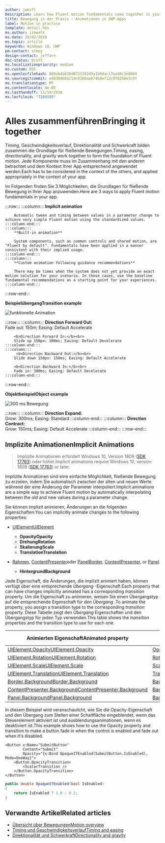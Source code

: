 ```yaml
---
author: jwmsft
Description: Learn how Fluent motion fundamentals come together in your app.
title: Bewegung in der Praxis – Animationen in UWP-Apps
label: Motion in practice
template: detail.hbs
ms.author: jimwalk
ms.date: 10/02/2018
ms.topic: article
keywords: Windows 10, UWP
pm-contact: stmoy
design-contact: jeffarn
doc-status: Draft
ms.localizationpriority: medium
ms.custom: RS5
ms.openlocfilehash: 889abda830d0721392d9a1b0dac17ea10c3e8604
ms.sourcegitcommit: ed0304b8a214c03b8aab74b8ef12c9f82b8e3c5f
ms.translationtype: MT
ms.contentlocale: de-DE
ms.lasthandoff: 11/19/2018
ms.locfileid: "7289195"
---
```

# <a name="bringing-it-together"></a><span data-ttu-id="eb144-103">Alles zusammenführen</span><span class="sxs-lookup"><span data-stu-id="eb144-103">Bringing it together</span></span>

<span data-ttu-id="eb144-104">Timing, Geschwindigkeitsverlauf, Direktionalität und Schwerkraft bilden zusammen die Grundlage für fließende Bewegungen.</span><span class="sxs-lookup"><span data-stu-id="eb144-104">Timing, easing, directionality, and gravity work together to form the foundation of Fluent motion.</span></span> <span data-ttu-id="eb144-105">Jede Komponente muss im Zusammenhang mit den anderen betrachtet und dem Kontext Ihrer App entsprechend angewendet werden.</span><span class="sxs-lookup"><span data-stu-id="eb144-105">Each has to be considered in the context of the others, and applied appropriately in the context of your app.</span></span>

<span data-ttu-id="eb144-106">Im Folgenden finden Sie 3 Möglichkeiten, die Grundlagen für fließende Bewegung in Ihrer App anzuwenden.</span><span class="sxs-lookup"><span data-stu-id="eb144-106">Here are 3 ways to apply Fluent motion fundamentals in your app.</span></span>

:::row:::
    :::column:::
        **Implicit animation**

        Automatic tween and timing between values in a parameter change to achieve very simple Fluent motion using the standardized values.
    :::column-end:::
    :::column:::
        **Built-in animation**

        System components, such as common controls and shared motion, are "Fluent by default". Fundamentals have been applied in a manner consistent with their implied usage.
    :::column-end:::
    :::column:::
        **Custom animation following guidance recommendations**

        There may be times when the system does not yet provide an exact motion solution for your scenario. In those cases, use the baseline fundamental recommendations as a starting point for your experiences.
    :::column-end:::
:::row-end:::

**<span data-ttu-id="eb144-107">Beispielübergang</span><span class="sxs-lookup"><span data-stu-id="eb144-107">Transition example</span></span>**

![funktionelle Animation](images/pageRefresh.gif)

:::row:::
    :::column:::
        <b>Direction Forward Out:</b><br>
        Fade out: 150m; Easing: Default Accelerate

        <b>Direction Forward In:</b><br>
        Slide up 150px: 300ms; Easing: Default Decelerate
    :::column-end:::
    :::column:::
         <b>Direction Backward Out:</b><br>
        Slide down 150px: 150ms; Easing: Default Accelerate

        <b>Direction Backward In:</b><br>
        Fade in: 300ms; Easing: Default Decelerate
    :::column-end:::
:::row-end:::

**<span data-ttu-id="eb144-109">Objektbeispiel</span><span class="sxs-lookup"><span data-stu-id="eb144-109">Object example</span></span>**

 ![300 ms Bewegung](images/control.gif)

:::row:::
    :::column:::
        <b>Direction Expand:</b><br>
        Grow: 300ms; Easing: Standard
    :::column-end:::
    :::column:::
        <b>Direction Contract:</b><br>
        Grow: 150ms; Easing: Default Accelerate
    :::column-end:::
:::row-end:::

## <a name="implicit-animations"></a><span data-ttu-id="eb144-111">Implizite Animationen</span><span class="sxs-lookup"><span data-stu-id="eb144-111">Implicit Animations</span></span>

> <span data-ttu-id="eb144-112">Implizite Animationen erfordert Windows 10, Version 1809 ([SDK 17763](https://developer.microsoft.com/windows/downloads/windows-10-sdk)) oder höher.</span><span class="sxs-lookup"><span data-stu-id="eb144-112">Implicit animations require Windows 10, version 1809 ([SDK 17763](https://developer.microsoft.com/windows/downloads/windows-10-sdk)) or later.</span></span>


<span data-ttu-id="eb144-113">Implizite Animationen sind eine einfache Möglichkeit, fließende Bewegung zu erzielen, indem Sie automatisch zwischen der alten und neuen Werte während der eine Änderung der Parameter interpoliert.</span><span class="sxs-lookup"><span data-stu-id="eb144-113">Implicit animations are a simple way to achieve Fluent motion by automatically interpolating between the old and new values during a parameter change.</span></span>

<span data-ttu-id="eb144-114">Sie können implizit animieren, Änderungen an die folgenden Eigenschaften:</span><span class="sxs-lookup"><span data-stu-id="eb144-114">You can implicitly animate changes to the following properties:</span></span>

- [<span data-ttu-id="eb144-115">UIElement</span><span class="sxs-lookup"><span data-stu-id="eb144-115">UIElement</span></span>](/uwp/api/windows.ui.xaml.uielement)
  - **<span data-ttu-id="eb144-116">Opacity</span><span class="sxs-lookup"><span data-stu-id="eb144-116">Opacity</span></span>**
  - **<span data-ttu-id="eb144-117">Drehung</span><span class="sxs-lookup"><span data-stu-id="eb144-117">Rotation</span></span>**
  - **<span data-ttu-id="eb144-118">Skalierung</span><span class="sxs-lookup"><span data-stu-id="eb144-118">Scale</span></span>**
  - **<span data-ttu-id="eb144-119">Translation</span><span class="sxs-lookup"><span data-stu-id="eb144-119">Translation</span></span>**

- <span data-ttu-id="eb144-120">[Rahmen](/uwp/api/windows.ui.xaml.controls.border), [ContentPresenter](/uwp/api/windows.ui.xaml.controls.contentpresenter)oder [Panel](/uwp/api/windows.ui.xaml.controls.panel)</span><span class="sxs-lookup"><span data-stu-id="eb144-120">[Border](/uwp/api/windows.ui.xaml.controls.border), [ContentPresenter](/uwp/api/windows.ui.xaml.controls.contentpresenter), or [Panel](/uwp/api/windows.ui.xaml.controls.panel)</span></span>
  - **<span data-ttu-id="eb144-121">Hintergrund</span><span class="sxs-lookup"><span data-stu-id="eb144-121">Background</span></span>**

<span data-ttu-id="eb144-122">Jede Eigenschaft, die Änderungen, die implizit animiert haben, können verfügt über eine entsprechende _Übergang_ -Eigenschaft.</span><span class="sxs-lookup"><span data-stu-id="eb144-122">Each property that can have changes implicitly animated has a corresponding _transition_ property.</span></span> <span data-ttu-id="eb144-123">Um die Eigenschaft zu animieren, weisen Sie einen Übergangstyp auf die entsprechende Eigenschaft für den _Übergang_ .</span><span class="sxs-lookup"><span data-stu-id="eb144-123">To animate the property, you assign a transition type to the corresponding _transition_ property.</span></span> <span data-ttu-id="eb144-124">Diese Tabelle zeigt den _Übergang_ Eigenschaften und den Übergangstyp für jeden Typ verwenden.</span><span class="sxs-lookup"><span data-stu-id="eb144-124">This table shows the _transition_ properties and the transition type to use for each one.</span></span>

| <span data-ttu-id="eb144-125">Animierten Eigenschaft</span><span class="sxs-lookup"><span data-stu-id="eb144-125">Animated property</span></span> | <span data-ttu-id="eb144-126">Übergang-Eigenschaft</span><span class="sxs-lookup"><span data-stu-id="eb144-126">Transition property</span></span> | <span data-ttu-id="eb144-127">Implizite Übergangstyp</span><span class="sxs-lookup"><span data-stu-id="eb144-127">Implicit transition type</span></span> |
| -- | -- | -- |
| [<span data-ttu-id="eb144-128">UIElement.Opacity</span><span class="sxs-lookup"><span data-stu-id="eb144-128">UIElement.Opacity</span></span>](/uwp/api/windows.ui.xaml.uielement.opacity) | [<span data-ttu-id="eb144-129">OpacityTransition</span><span class="sxs-lookup"><span data-stu-id="eb144-129">OpacityTransition</span></span>](/uwp/api/windows.ui.xaml.uielement.opacitytransition) | [<span data-ttu-id="eb144-130">ScalarTransition</span><span class="sxs-lookup"><span data-stu-id="eb144-130">ScalarTransition</span></span>](/uwp/api/windows.ui.xaml.scalartransition) |
| [<span data-ttu-id="eb144-131">UIElement.Rotation</span><span class="sxs-lookup"><span data-stu-id="eb144-131">UIElement.Rotation</span></span>](/uwp/api/windows.ui.xaml.uielement.rotation) | [<span data-ttu-id="eb144-132">RotationTransition</span><span class="sxs-lookup"><span data-stu-id="eb144-132">RotationTransition</span></span>](/uwp/api/windows.ui.xaml.uielement.rotationtransition) | [<span data-ttu-id="eb144-133">ScalarTransition</span><span class="sxs-lookup"><span data-stu-id="eb144-133">ScalarTransition</span></span>](/uwp/api/windows.ui.xaml.scalartransition) |
| [<span data-ttu-id="eb144-134">UIElement.Scale</span><span class="sxs-lookup"><span data-stu-id="eb144-134">UIElement.Scale</span></span>](/uwp/api/windows.ui.xaml.uielement.scale) | [<span data-ttu-id="eb144-135">ScaleTransition</span><span class="sxs-lookup"><span data-stu-id="eb144-135">ScaleTransition</span></span>](/uwp/api/windows.ui.xaml.uielement.scaletransition) | [<span data-ttu-id="eb144-136">Vector3Transition</span><span class="sxs-lookup"><span data-stu-id="eb144-136">Vector3Transition</span></span>](/uwp/api/windows.ui.xaml.uielement.vector3transition) |
| [<span data-ttu-id="eb144-137">UIElement.Translation</span><span class="sxs-lookup"><span data-stu-id="eb144-137">UIElement.Translation</span></span>](/uwp/api/windows.ui.xaml.uielement.scale) | [<span data-ttu-id="eb144-138">TranslationTransition</span><span class="sxs-lookup"><span data-stu-id="eb144-138">TranslationTransition</span></span>](/uwp/api/windows.ui.xaml.uielement.translationtransition) | [<span data-ttu-id="eb144-139">Vector3Transition</span><span class="sxs-lookup"><span data-stu-id="eb144-139">Vector3Transition</span></span>](/uwp/api/windows.ui.xaml.uielement.vector3transition) |
| [<span data-ttu-id="eb144-140">Border.Background</span><span class="sxs-lookup"><span data-stu-id="eb144-140">Border.Background</span></span>](/uwp/api/windows.ui.xaml.controls.border.background) | [<span data-ttu-id="eb144-141">BackgroundTransition</span><span class="sxs-lookup"><span data-stu-id="eb144-141">BackgroundTransition</span></span>](/uwp/api/windows.ui.xaml.controls.border.backgroundtransition) | [<span data-ttu-id="eb144-142">BrushTransition</span><span class="sxs-lookup"><span data-stu-id="eb144-142">BrushTransition</span></span>](//uwp/api/windows.ui.xaml.uielement.brushtransition) |
| [<span data-ttu-id="eb144-143">ContentPresenter.Background</span><span class="sxs-lookup"><span data-stu-id="eb144-143">ContentPresenter.Background</span></span>](/uwp/api/windows.ui.xaml.controls.contentpresenter.background) | [<span data-ttu-id="eb144-144">BackgroundTransition</span><span class="sxs-lookup"><span data-stu-id="eb144-144">BackgroundTransition</span></span>](/uwp/api/windows.ui.xaml.controls.contentpresenter.backgroundtransition) | [<span data-ttu-id="eb144-145">BrushTransition</span><span class="sxs-lookup"><span data-stu-id="eb144-145">BrushTransition</span></span>](//uwp/api/windows.ui.xaml.uielement.brushtransition) |
| [<span data-ttu-id="eb144-146">Panel.Background</span><span class="sxs-lookup"><span data-stu-id="eb144-146">Panel.Background</span></span>](/uwp/api/windows.ui.xaml.controls.panel.background) | [<span data-ttu-id="eb144-147">BackgroundTransition</span><span class="sxs-lookup"><span data-stu-id="eb144-147">BackgroundTransition</span></span>](/uwp/api/windows.ui.xaml.controls.panel.backgroundtransition)  | [<span data-ttu-id="eb144-148">BrushTransition</span><span class="sxs-lookup"><span data-stu-id="eb144-148">BrushTransition</span></span>](//uwp/api/windows.ui.xaml.uielement.brushtransition) |

<span data-ttu-id="eb144-149">In diesem Beispiel wird veranschaulicht, wie Sie die Opacity-Eigenschaft und den Übergang zum Stellen einer Schaltfläche eingeblendet, wenn das Steuerelement aktiviert ist und ausblendungsanimationen, wenn es deaktiviert ist.</span><span class="sxs-lookup"><span data-stu-id="eb144-149">This example shows how to use the Opacity property and transition to make a button fade in when the control is enabled and fade out when it's disabled.</span></span>

```xaml
<Button x:Name="SubmitButton"
        Content="Submit"
        Opacity="{x:Bind OpaqueIfEnabled(SubmitButton.IsEnabled), Mode=OneWay}">
    <Button.OpacityTransition>
        <ScalarTransition />
    </Button.OpacityTransition>
</Button>
```

```csharp
public double OpaqueIfEnabled(bool IsEnabled)
{
    return IsEnabled ? 1.0 : 0.2;
}
```

## <a name="related-articles"></a><span data-ttu-id="eb144-150">Verwandte Artikel</span><span class="sxs-lookup"><span data-stu-id="eb144-150">Related articles</span></span>

- [<span data-ttu-id="eb144-151">Übersicht über Bewegungen</span><span class="sxs-lookup"><span data-stu-id="eb144-151">Motion overview</span></span>](index.md)
- [<span data-ttu-id="eb144-152">Timing und Geschwindigkeitsverlauf</span><span class="sxs-lookup"><span data-stu-id="eb144-152">Timing and easing</span></span>](timing-and-easing.md)
- [<span data-ttu-id="eb144-153">Direktionalität und Schwerkraft</span><span class="sxs-lookup"><span data-stu-id="eb144-153">Directionality and gravity</span></span>](directionality-and-gravity.md)
